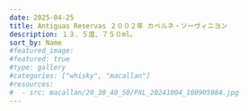 ```yaml
---
date: 2025-04-25
title: Antiguas Reservas ２００２年 カベルネ・ソーヴィニヨン
description: １３．５度、７５０ml。
sort_by: Name
#featured_image: 
#featured: true
#type: gallery
#categories: ["whisky", "macallan"]
#resources:
#  - src: macallan/20_30_40_50/PXL_20241004_100905984.jpg
---
```

